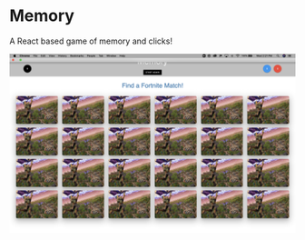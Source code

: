 # Memory

A React based game of memory and clicks!

![Memory Screenshot](ScreenShot2020-05-20at2.21.30PM.png)
